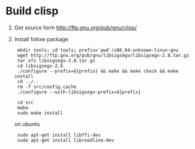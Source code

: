 Build clisp
===========

1. Get source form <http://ftp.gnu.org/pub/gnu/clisp/>
2. Install follow package

        mkdir tools; cd tools; prefix=`pwd`/x86_64-unknown-linux-gnu
        wget http://ftp.gnu.org/pub/gnu/libsigsegv/libsigsegv-2.8.tar.gz
        tar xfz libsigsegv-2.8.tar.gz
        cd libsigsegv-2.8
        ./configure --prefix=${prefix} && make && make check && make install
        cd ../..
        rm -f src/config.cache
        ./configure --with-libsigsegv-prefix=${prefix}

        cd src
        make
        sudo make install

    on ubuntu

        sudo apt-get install libffi-dev
        sudo apt-get install libreadline-dev


